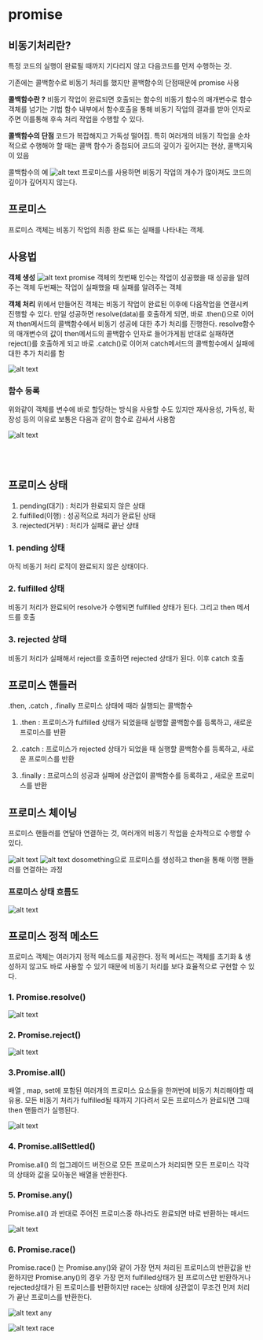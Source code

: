 # promise 

## 비동기처리란?
특정 코드의 실행이 완료될 때까지 기다리지 않고 다음코드를 먼저 수행하는 것.

기존에는 콜백함수로 비동기 처리를 했지만 콜백함수의 단점때문에 promise 사용

<b>콜백함수란 ?</b> 비동기 작업이 완료되면 호출되는 함수의 비동기 함수의 매개변수로 함수 객체를 넘기는 기법 
함수 내부에서 함수호출을 통해 비동기 작업의 결과를 받아 인자로 주면 이를통해 후속 처리 작업을 수행할 수 있다. 

<b> 콜백함수의 단점 </b> 
코드가 복잡해지고 가독성 떨어짐. 특히 여러개의 비동기 작업을 순차적으로 수행해야 할 때는 콜백 함수가 중첩되어 코드의 깊이가 깊어지는 현상, 콜백지옥이 있음 

콜백함수의 예 
![alt text](res/promise.png)
프로미스를 사용하면 비동기 작업의 개수가 많아져도 코드의 깊이가 깊어지지 않는다.


## 프로미스 
프로미스 객체는 비동기 작업의 최종 완료 또는 실패를 나타내는 객체. 

## 사용법 
<b>객체 생성</b> 
![alt text](image-1.png)
promise 객체의 첫번째 인수는 작업이 성공했을 때 성공을 알려주는 객체 
두번째는 작업이 실패했을 때 실패를 알려주는 객체 

<b>객체 처리</b>
위에서 만들어진 객체는 비동기 작업이 완료된 이후에 다음작업을 연결시켜 진행할 수 있다. 
만일 성공하면 resolve(data)를 호출하게 되면, 바로 .then()으로 이어져 then메서드의 콜백함수에서 비동기 성공에 대한 추가 처리를 진행한다. resolve함수의 매개변수의 값이 then메서드의 콜백함수 인자로 들어가게됨
반대로 실패하면 reject()를 호출하게 되고 바로 .catch()로 이어져 catch메서드의 콜백함수에서 실패에 대한 추가 처리를 함 

![alt text](res/promise-2.png)

### 함수 등록 
위와같이 객체를 변수에 바로 할당하는 방식을 사용할 수도 있지만 재사용성, 가독성, 확장성 등의 이유로 보통은 다음과 같이 함수로 감싸서 사용함 

![alt text](res/promise-3.png)

<br><br>

## 프로미스 상태 
1. pending(대기) : 처리가 완료되지 않은 상태 
2. fulfilled(이행) : 성공적으로 처리가 완료된 상태 
3. rejected(거부) : 처리가 실패로 끝난 상태 


### 1. pending 상태
아직 비동기 처리 로직이 완료되지 않은 상태이다. 


### 2. fulfilled 상태 
비동기 처리가 완료되어 resolve가 수행되면 fulfilled 상태가 된다. 그리고 then 메서드를 호출

### 3. rejected 상태 
비동기 처리가 실패해서 reject를 호출하면 rejected 상태가 된다. 
이후 catch 호출


## 프로미스 핸들러
.then, .catch , .finally 프로미스 상태에 때라 실행되는 콜백함수 

1. .then : 프로미스가 fulfilled 상태가 되었을때 실행할 콜백함수를 등록하고, 새로운 프로미스를 반환

2. .catch : 프로미스가 rejected 상태가 되었을 때 실행할 콜백함수를 등록하고, 새로운 프로미스를 반환 

3. .finally : 프로미스의 성공과 실패에 상관없이 콜백함수를 등록하고 , 새로운 프로미스를 반환 



## 프로미스 체이닝
프로미스 핸들러를 연달아 연결하는 것, 여러개의 비동기 작업을 순차적으로 수행할 수 있다. 


![alt text](res/promise-4.png)
![alt text](res/promise-5.png)
dosomething으로 프로미스를 생성하고 then을 통해 이행 핸들러를 연결하는 과정 

### 프로미스 상태 흐름도
![alt text](res/promise-6.png)


## 프로미스 정적 메소드 
프로미스 객체는 여러가지 정적 메소드를 제공한다. 정적 메서드는 객체를 초기화 & 생성하지 않고도 바로 사용할 수 있기 때문에 비동기 처리를 보다 효율적으로 구현할 수 있다. 

### 1. Promise.resolve()

![alt text](res/promise-7.png)

### 2. Promise.reject()

![alt text](res/promise-8.png)

### 3.Promise.all()
배열 , map, set에 포함된 여러개의 프로미스 요소들을 한꺼번에 비동기 처리해야할 때 유용. 모든 비동기 처리가 fulfilled될 때까지 기다려서 모든 프로미스가 완료되면 그때 then 핸들러가 실행된다. 

![alt text](res/promise-9.png)

### 4. Promise.allSettled()

Promise.all() 의 업그레이드 버전으로 모든 프로미스가 처리되면 모든 프로미스 각각의 상태와 값을 모아놓은 배열을 반환한다. 

### 5. Promise.any()

Promise.all() 과 반대로 주어진 프로미스중 하나라도 완료되면 바로 반환하는 매서드 

![alt text](res/promise-10.png)

### 6. Promise.race()

Promise.race() 는 Promise.any()와 같이 가장 먼저 처리된 프로미스의 반환값을 반환하지만 Promise.any()의 경우 가장 먼저 fulfilled상태가 된 프로미스만 반환하거나 rejected상태가 된 프로미스를 반환하지만 race는 상태에 상관없이 무조건 먼저 처리가 끝난 프로미스를 반환한다. 

![alt text](res/promise-11.png)
any

![alt text](res/promise-12.png)
race